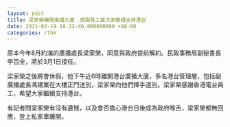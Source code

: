 ```yaml
---
layout: post
title: 梁家榮離開廣播大廈　感謝員工冀大家繼續支持港台
date: 2021-02-19 18:22:46.000000000 +08:00
categories: rthk
---
```


原本今年8月約滿的廣播處長梁家榮，同意與政府提前解約。民政事務局副秘書長李百全，將於3月1日接任。

梁家榮之後將會休假，他下午近6時離開港台廣播大廈，多名港台管理層，包括副廣播處長馮建業在大樓正門送別，梁家榮向他們揮手道別。梁家榮感謝香港電台員工，希望大家繼續支持港台。

有記者問梁家榮有沒有遺憾，以及會否擔心港台日後成為政府喉舌，梁家榮都無回應，登上私家車離開。
